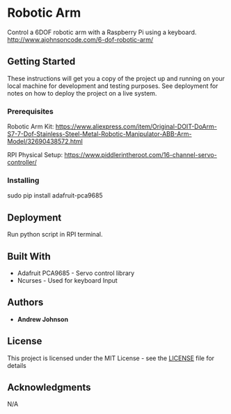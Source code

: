 # Robotic Arm

Control a 6DOF robotic arm with a Raspberry Pi using a keyboard.
http://www.ajohnsoncode.com/6-dof-robotic-arm/

## Getting Started

These instructions will get you a copy of the project up and running on your local machine for development and testing purposes. See deployment for notes on how to deploy the project on a live system.

### Prerequisites

Robotic Arm Kit:
https://www.aliexpress.com/item/Original-DOIT-DoArm-S7-7-Dof-Stainless-Steel-Metal-Robotic-Manipulator-ABB-Arm-Model/32690438572.html

RPI Physical Setup:
https://www.piddlerintheroot.com/16-channel-servo-controller/


### Installing

sudo pip install adafruit-pca9685

## Deployment

Run python script in RPI terminal.

## Built With

* Adafruit PCA9685 - Servo control library
* Ncurses - Used for keyboard Input

## Authors

* **Andrew Johnson**

## License

This project is licensed under the MIT License - see the [LICENSE](LICENSE) file for details

## Acknowledgments

N/A
